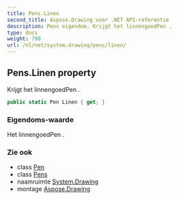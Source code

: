 ```yaml
---
title: Pens.Linen
second_title: Aspose.Drawing voor .NET API-referentie
description: Pens eigendom. Krijgt het linnengoedPen .
type: docs
weight: 790
url: /nl/net/system.drawing/pens/linen/
---
```

## Pens.Linen property

Krijgt het linnengoedPen .

```csharp
public static Pen Linen { get; }
```

### Eigendoms-waarde

Het linnengoedPen .

### Zie ook

* class [Pen](../../pen/)
* class [Pens](../)
* naamruimte [System.Drawing](../../pens/)
* montage [Aspose.Drawing](../../../)


